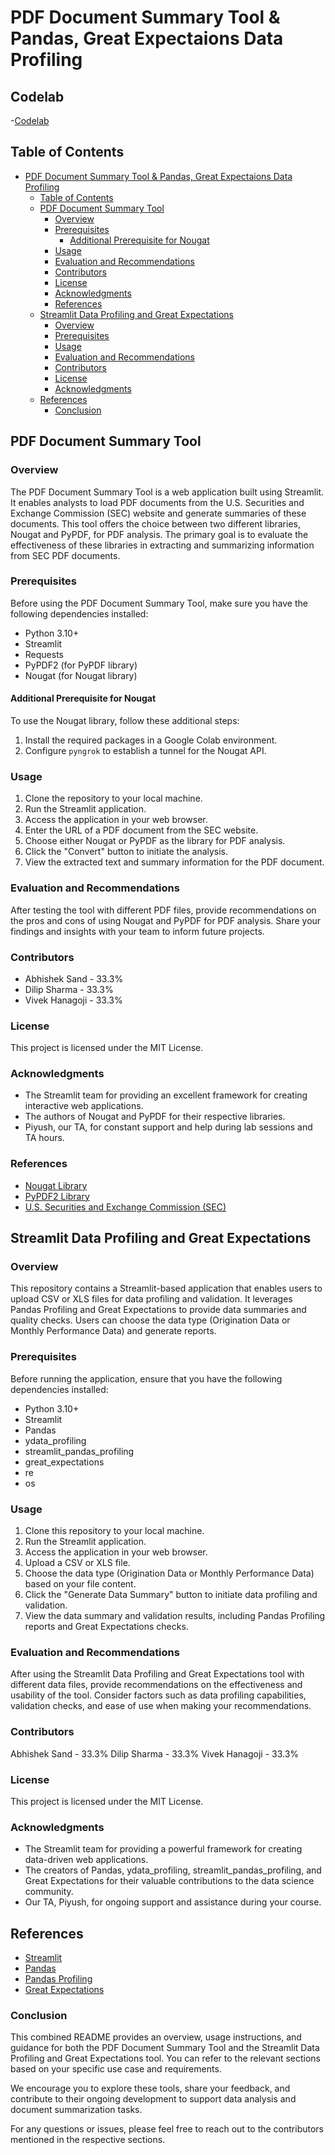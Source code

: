 # PDF Document Summary Tool & Pandas, Great Expectaions Data Profiling

## Codelab
-[Codelab](https://codelabs-preview.appspot.com/?file_id=1WfSlL-OB7Sc2QXrh8V9PwkwicuQSUq4kcLq5EEJOwYw)

## Table of Contents
- [PDF Document Summary Tool \& Pandas, Great Expectaions Data Profiling](#pdf-document-summary-tool--pandas-great-expectaions-data-profiling)
  - [Table of Contents](#table-of-contents)
  - [PDF Document Summary Tool](#pdf-document-summary-tool)
    - [Overview](#overview)
    - [Prerequisites](#prerequisites)
      - [Additional Prerequisite for Nougat](#additional-prerequisite-for-nougat)
    - [Usage](#usage)
    - [Evaluation and Recommendations](#evaluation-and-recommendations)
    - [Contributors](#contributors)
    - [License](#license)
    - [Acknowledgments](#acknowledgments)
    - [References](#references)
  - [Streamlit Data Profiling and Great Expectations](#streamlit-data-profiling-and-great-expectations)
    - [Overview](#overview-1)
    - [Prerequisites](#prerequisites-1)
    - [Usage](#usage-1)
    - [Evaluation and Recommendations](#evaluation-and-recommendations-1)
    - [Contributors](#contributors-1)
    - [License](#license-1)
    - [Acknowledgments](#acknowledgments-1)
  - [References](#references-1)
    - [Conclusion](#conclusion)

## PDF Document Summary Tool

### Overview
The PDF Document Summary Tool is a web application built using Streamlit. It enables analysts to load PDF documents from the U.S. Securities and Exchange Commission (SEC) website and generate summaries of these documents. This tool offers the choice between two different libraries, Nougat and PyPDF, for PDF analysis. The primary goal is to evaluate the effectiveness of these libraries in extracting and summarizing information from SEC PDF documents.

### Prerequisites
Before using the PDF Document Summary Tool, make sure you have the following dependencies installed:
- Python 3.10+
- Streamlit
- Requests
- PyPDF2 (for PyPDF library)
- Nougat (for Nougat library)

#### Additional Prerequisite for Nougat
To use the Nougat library, follow these additional steps:
1. Install the required packages in a Google Colab environment.
2. Configure `pyngrok` to establish a tunnel for the Nougat API.

### Usage
1. Clone the repository to your local machine.
2. Run the Streamlit application.
3. Access the application in your web browser.
4. Enter the URL of a PDF document from the SEC website.
5. Choose either Nougat or PyPDF as the library for PDF analysis.
6. Click the "Convert" button to initiate the analysis.
7. View the extracted text and summary information for the PDF document.

### Evaluation and Recommendations
After testing the tool with different PDF files, provide recommendations on the pros and cons of using Nougat and PyPDF for PDF analysis. Share your findings and insights with your team to inform future projects.

### Contributors
- Abhishek Sand - 33.3%
- Dilip Sharma - 33.3%
- Vivek Hanagoji - 33.3%

### License
This project is licensed under the MIT License.

### Acknowledgments
- The Streamlit team for providing an excellent framework for creating interactive web applications.
- The authors of Nougat and PyPDF for their respective libraries.
- Piyush, our TA, for constant support and help during lab sessions and TA hours.

### References
- [Nougat Library](https://nougatlib.com/)
- [PyPDF2 Library](https://pythonhosted.org/PyPDF2/)
- [U.S. Securities and Exchange Commission (SEC)](https://www.sec.gov/)

## Streamlit Data Profiling and Great Expectations

### Overview
This repository contains a Streamlit-based application that enables users to upload CSV or XLS files for data profiling and validation. It leverages Pandas Profiling and Great Expectations to provide data summaries and quality checks. Users can choose the data type (Origination Data or Monthly Performance Data) and generate reports.

### Prerequisites
Before running the application, ensure that you have the following dependencies installed:
- Python 3.10+
- Streamlit
- Pandas
- ydata_profiling
- streamlit_pandas_profiling
- great_expectations
- re
- os

### Usage
1. Clone this repository to your local machine.
2. Run the Streamlit application.
3. Access the application in your web browser.
4. Upload a CSV or XLS file.
5. Choose the data type (Origination Data or Monthly Performance Data) based on your file content.
6. Click the "Generate Data Summary" button to initiate data profiling and validation.
7. View the data summary and validation results, including Pandas Profiling reports and Great Expectations checks.

### Evaluation and Recommendations
After using the Streamlit Data Profiling and Great Expectations tool with different data files, provide recommendations on the effectiveness and usability of the tool. Consider factors such as data profiling capabilities, validation checks, and ease of use when making your recommendations.

### Contributors
Abhishek Sand - 33.3%
Dilip Sharma - 33.3%
Vivek Hanagoji - 33.3%
### License
This project is licensed under the MIT License.

### Acknowledgments
- The Streamlit team for providing a powerful framework for creating data-driven web applications.
- The creators of Pandas, ydata_profiling, streamlit_pandas_profiling, and Great Expectations for their valuable contributions to the data science community.
- Our TA, Piyush, for ongoing support and assistance during your course.

## References

- [Streamlit](https://streamlit.io/)
- [Pandas](https://pandas.pydata.org/)
- [Pandas Profiling](https://github.com/pandas-profiling/pandas-profiling)
- [Great Expectations](https://greatexpectations.io/)

### Conclusion
   This combined README provides an overview, usage instructions, and guidance for both the PDF Document Summary Tool and the Streamlit Data Profiling and Great Expectations tool. You can refer to the relevant sections based on your specific use case and requirements.

We encourage you to explore these tools, share your feedback, and contribute to their ongoing development to support data analysis and document summarization tasks.

For any questions or issues, please feel free to reach out to the contributors mentioned in the respective sections.
